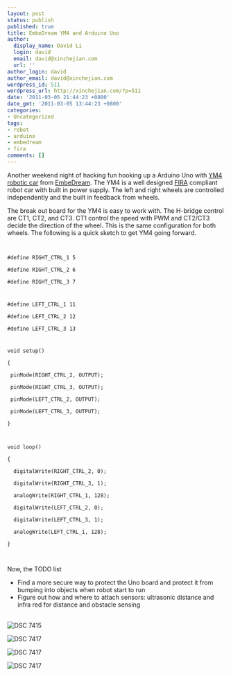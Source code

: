 ```yaml
---
layout: post
status: publish
published: true
title: EmbeDream YM4 and Arduino Uno
author:
  display_name: David Li
  login: david
  email: david@xinchejian.com
  url: ''
author_login: david
author_email: david@xinchejian.com
wordpress_id: 511
wordpress_url: http://xinchejian.com/?p=511
date: '2011-03-05 21:44:23 +0800'
date_gmt: '2011-03-05 13:44:23 +0800'
categories:
- Uncategorized
tags:
- robot
- arduino
- embedream
- fira
comments: []
---
```

<style>
#ym4-arduino-uno img<br />
{<br />
	margin:5px;<br />
	padding:5px;<br />
	display:block;<br />
}</p>
<p></style></p>
<div id="ym4-arduino-uno">
<p>Another weekend night of hacking fun hooking up a Arduino Uno with <a href="http://xinchejian.com/?p=487" target="_blank">YM4 robotic car</a> from <a href="http://www.embedream.com/" target="_blank">EmbeDream</a>. The YM4 is a well designed <a href="http://www.fira.net/" target="_blank">FIRA</a> compliant robot car with built in power supply. The left and right wheels are controlled independently and the built in feedback from wheels. </p></p>
<p>The break out board for the YM4 is easy to work with. The H-bridge control are CT1, CT2, and CT3. CT1 control the speed with PWM and CT2/CT3 decide the direction of the wheel. This is the same configuration for both wheels. The following is a quick sketch to get YM4 going forward.</p></p>
<pre><code><br />
#define RIGHT_CTRL_1 5<br />
#define RIGHT_CTRL_2 6<br />
#define RIGHT_CTRL_3 7</p>
<p>#define LEFT_CTRL_1 11<br />
#define LEFT_CTRL_2 12<br />
#define LEFT_CTRL_3 13</p>
<p>void setup()<br />
{<br />
 pinMode(RIGHT_CTRL_2, OUTPUT);<br />
 pinMode(RIGHT_CTRL_3, OUTPUT);<br />
 pinMode(LEFT_CTRL_2, OUTPUT);<br />
 pinMode(LEFT_CTRL_3, OUTPUT);<br />
}</p>
<p>void loop()<br />
{<br />
  digitalWrite(RIGHT_CTRL_2, 0);<br />
  digitalWrite(RIGHT_CTRL_3, 1);<br />
  analogWrite(RIGHT_CTRL_1, 128);<br />
  digitalWrite(LEFT_CTRL_2, 0);<br />
  digitalWrite(LEFT_CTRL_3, 1);<br />
  analogWrite(LEFT_CTRL_1, 128);<br />
}<br />
</code></pre></p>
<p>Now, the TODO list</p></p>
<ul>
<li>Find a more secure way to protect the Uno board and protect it from bumping into objects when robot start to run</li>
<li>Figure out how and where to attach sensors: ultrasonic distance and infra red for distance and obstacle sensing</li><br />
</ul></p>
<p><img style="display:block; margin-left:auto; margin-right:auto;" src="http://xinchejian.com/wp-content/uploads/2011/03/DSC_7415.jpg" alt="DSC 7415" title="DSC_7415.JPG" border="0"/></p>
<p><img style="display:block; margin-left:auto; margin-right:auto;" src="http://xinchejian.com/wp-content/uploads/2011/03/DSC_7417.jpg" alt="DSC 7417" title="DSC_7417.JPG" border="0"/></p>
<p><img style="display:block; margin-left:auto; margin-right:auto;" src="http://xinchejian.com/wp-content/uploads/2011/03/DSC_7421.jpg" alt="DSC 7417" title="DSC_7417.JPG" border="0"/></p>
<p><img style="display:block; margin-left:auto; margin-right:auto;" src="http://xinchejian.com/wp-content/uploads/2011/03/DSC_7422.jpg" alt="DSC 7417" title="DSC_7417.JPG" border="0"/></p>
<p></div></p>
